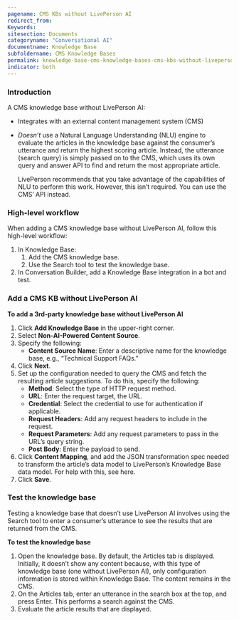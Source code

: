 ```yaml
---
pagename: CMS KBs without LivePerson AI
redirect_from:
Keywords:
sitesection: Documents
categoryname: "Conversational AI"
documentname: Knowledge Base
subfoldername: CMS Knowledge Bases
permalink: knowledge-base-cms-knowledge-bases-cms-kbs-without-liveperson-ai.html
indicator: both
---
```


### Introduction

A CMS knowledge base without LivePerson AI:

* Integrates with an external content management system (CMS)
* *Doesn’t* use a Natural Language Understanding (NLU) engine to evaluate the articles in the knowledge base against the consumer’s utterance and return the highest scoring article. Instead, the utterance (search query) is simply passed on to the CMS, which uses its own query and answer API to find and return the most appropriate article.

    LivePerson recommends that you take advantage of the capabilities of NLU to perform this work. However, this isn’t required. You can use the CMS’ API instead.

### High-level workflow

When adding a CMS knowledge base without LivePerson AI, follow this high-level workflow:

1. In Knowledge Base: 
    1. Add the CMS knowledge base.
    2. Use the Search tool to test the knowledge base.
2. In Conversation Builder, add a Knowledge Base integration in a bot and test.

### Add a CMS KB without LivePerson AI

**To add a 3rd-party knowledge base without LivePerson AI**

1. Click **Add Knowledge Base** in the upper-right corner.
2. Select **Non-AI-Powered Content Source**.
3. Specify the following:
    * **Content Source Name**: Enter a descriptive name for the knowledge base, e.g., “Technical Support FAQs.”
4. Click **Next**.
5. Set up the configuration needed to query the CMS and fetch the resulting article suggestions. To do this, specify the following:
    * **Method**: Select the type of HTTP request method.
    * **URL**: Enter the request target, the URL.
    * **Credential**: Select the credential to use for authentication if applicable.
    * **Request Headers**: Add any request headers to include in the request.
    * **Request Parameters**: Add any request parameters to pass in the URL’s query string.
    * **Post Body**: Enter the payload to send.
6. Click **Content Mapping**, and add the JSON transformation spec needed to transform the article’s data model to LivePerson’s Knowledge Base data model. For help with this, see here.
7. Click **Save**.

### Test the knowledge base
Testing a knowledge base that doesn’t use LivePerson AI involves using the Search tool to enter a consumer’s utterance to see the results that are returned from the CMS.

**To test the knowledge base**

1. Open the knowledge base.
    By default, the Articles tab is displayed. Initially, it doesn’t show any content because, with this type of knowledge base (one without LivePerson AI), only configuration information is stored within Knowledge Base. The content remains in the CMS.
2. On the Articles tab, enter an utterance in the search box at the top, and press Enter.
    This performs a search against the CMS.
3. Evaluate the article results that are displayed.
